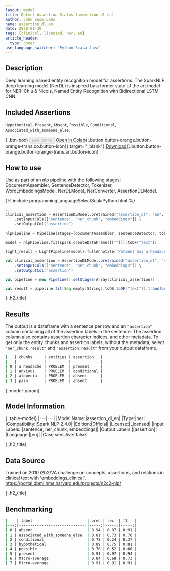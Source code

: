 ```yaml
---
layout: model
title: Detect Assertion Status (assertion_dl_en)
author: John Snow Labs
name: assertion_dl_en
date: 2020-01-30
tags: [clinical, licensed, ner, en]
article_header:
  type: cover
use_language_switcher: "Python-Scala-Java"
---
```

 
## Description

Deep learning named entity recognition model for assertions. The SparkNLP deep learning model (NerDL) is inspired by a former state of the art model for NER: Chiu & Nicols, Named Entity Recognition with Bidirectional LSTM-CNN.

## Included Assertions
``Hypothetical``, ``Present``, ``Absent``, ``Possible``, ``Conditional``, ``Associated_with_someone_else``.

{:.btn-box}
<button class="button button-orange" disabled>Live Demo</button>
[Open in Colab](https://github.com/JohnSnowLabs/spark-nlp-workshop/blob/master/tutorials/Certification_Trainings/Healthcare/2.Clinical_Assertion_Model.ipynb){:.button.button-orange.button-orange-trans.co.button-icon}{:target="_blank"}
[Download](https://s3.amazonaws.com/auxdata.johnsnowlabs.com/clinical/models/assertion_dl_en_2.4.0_2.4_1580237286004.zip){:.button.button-orange.button-orange-trans.arr.button-icon}


## How to use

Use as part of an nlp pipeline with the following stages: DocumentAssembler, SentenceDetector, Tokenizer, WordEmbeddingsModel, NerDLModel, NerConverter, AssertionDLModel.

<div class="tabs-box" markdown="1">

{% include programmingLanguageSelectScalaPython.html %}


```python
...
clinical_assertion = AssertionDLModel.pretrained("assertion_dl", "en", "clinical/models") \
    .setInputCols(["sentence", "ner_chunk", "embeddings"]) \
    .setOutputCol("assertion")
    
nlpPipeline = Pipeline(stages=[documentAssembler, sentenceDetector, tokenizer, word_embeddings, clinical_ner, ner_converter, clinical_assertion])

model = nlpPipeline.fit(spark.createDataFrame([[""]]).toDF("text"))

light_result = LightPipeline(model).fullAnnotate('Patient has a headache for the last 2 weeks and appears anxious when she walks fast. No alopecia noted. She denies pain')[0]

```

```scala
val clinical_assertion = AssertionDLModel.pretrained("assertion_dl", "en", "clinical/models") \
    .setInputCols(["sentence", "ner_chunk", "embeddings"]) \
    .setOutputCol("assertion")

val pipeline = new Pipeline().setStages(Array(clinical_assertion))

val result = pipeline.fit(Seq.empty[String].toDS.toDF("text")).transform(data)
```

</div>

{:.h2_title}
## Results
The output is a dataframe with a sentence per row and an ``"assertion"`` column containing all of the assertion labels in the sentence. The assertion column also contains assertion character indices, and other metadata. To get only the entity chunks and assertion labels, without the metadata, select ``"ner_chunk.result"`` and ``"assertion.result"`` from your output dataframe.

```bash
|   | chunks     | entities | assertion   |
|---|------------|----------|-------------|
| 0 | a headache | PROBLEM  | present     |
| 1 | anxious    | PROBLEM  | conditional |
| 2 | alopecia   | PROBLEM  | absent      |
| 3 | pain       | PROBLEM  | absent      |
```

{:.model-param}
## Model Information

{:.table-model}
|---|---|
|Model Name:|assertion_dl_en|
|Type:|ner|
|Compatibility:|Spark NLP 2.4.0|
|Edition:|Official|
|License:|Licensed|
|Input Labels:|[sentence, ner_chunk, embeddings]|
|Output Labels:|[assertion]|
|Language:|[en]|
|Case sensitive:|false|

{:.h2_title}
## Data Source
Trained on 2010 i2b2/VA challenge on concepts, assertions, and relations in clinical text with 'embeddings_clinical'.
https://portal.dbmi.hms.harvard.edu/projects/n2c2-nlp/

{:.h2_title}
## Benchmarking
```bash
|    | label                        | prec | rec  | f1   |
|---:|-----------------------------:|-----:|-----:|-----:|
| 0 | absent                        | 0.94 | 0.87 | 0.91 |
| 1 | associated_with_someone_else  | 0.81 | 0.73 | 0.76 |
| 2 | conditional                   | 0.78 | 0.24 | 0.37 |
| 3 | hypothetical                  | 0.89 | 0.75 | 0.81 |
| 4 | possible                      | 0.70 | 0.52 | 0.60 |
| 5 | present                       | 0.91 | 0.97 | 0.94 |
| 6 | Macro-average                 | 0.84 | 0.68 | 0.73 |
| 7 | Micro-average                 | 0.91 | 0.91 | 0.91 |
```